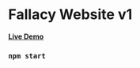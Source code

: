 # Fallacy Website v1

**[Live Demo](https://effulgent-maamoul-9c51f9.netlify.app/)**

### `npm start`
